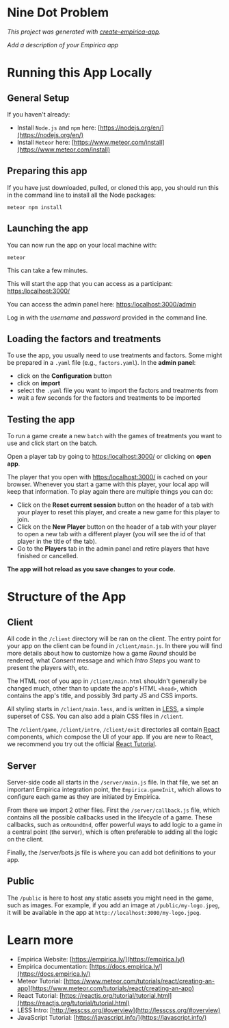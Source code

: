 # Nine Dot Problem

_This project was generated with [create-empirica-app](https://github.com/empiricaly/create-empirica-app)._

*Add a description of your Empirica app*

# Running this App Locally

## General  Setup
If you haven't already:

- Install `Node.js` and `npm` here: [https://nodejs.org/en/](https://nodejs.org/en/)
- Install `Meteor` here: [https://www.meteor.com/install](https://www.meteor.com/install)

## Preparing this app

If you have just downloaded, pulled, or cloned this app, you should run this in the command line to install all the Node packages:

```
meteor npm install
```

## Launching the app

You can now run the app on your local machine with:

```
meteor
```
This can take a few minutes.

This will start the app that you can access as a participant:
[https:/localhost:3000/](https:/localhost:3000/)

You can access the admin panel here:
[https:/localhost:3000/admin](https:/localhost:3000/admin)

Log in with the *username* and *password* provided in the command line.

## Loading the factors and treatments

To use the app, you usually need to use treatments and factors. Some might be prepared in a `.yaml` file (e.g., `factors.yaml`). In the **admin panel**:
- click on the **Configuration** button
- click on **import**
- select the `.yaml` file you want to import the factors and treatments from
- wait a few seconds for the factors and treatments to be imported

## Testing the app

To run a game create a new `batch` with the games of treatments you want to use and click start on the batch.

Open a player tab by going to [https:/localhost:3000/](https:/localhost:3000/) or clicking on **open app**.

The player that you open with [https:/localhost:3000/](https:/localhost:3000/) is cached on your browser. Whenever you start a game with this player, your local app will keep that information. To play again there are multiple things you can do:
- Click on the **Reset current session** button on the header of a tab with your player to reset this player, and create a new game for this player to join.
- Click on the **New Player** button on the header of a tab with your player to open a new tab with a different player (you will see the id of that player in the title of the tab).
- Go to the **Players** tab in the admin panel and retire players that have finished or cancelled.

**The app will hot reload as you save changes to your code.**

# Structure of the App

## Client

All code in the `/client` directory will be ran on the client. The entry point
for your app on the client can be found in `/client/main.js`. In there you will
find more details about how to customize how a game _Round_ should be rendered,
what _Consent_ message and which _Intro Steps_ you want to present the players
with, etc.

The HTML root of you app in `/client/main.html` shouldn't generally be changed
much, other than to update the app's HTML `<head>`, which contains the app's
title, and possibly 3rd party JS and CSS imports.

All styling starts in `/client/main.less`, and is written in
[LESS](http://lesscss.org/), a simple superset of CSS. You can also add a plain
CSS files in `/client`.

The `/client/game`, `/client/intro`, `/client/exit` directories all contain
[React](https://reactjs.org/) components, which compose the UI of your app.
If you are new to React, we recommend you try out the official
[React Tutorial](https://reactjs.org/tutorial/tutorial.html).

## Server

Server-side code all starts in the `/server/main.js` file. In that file, we set
an important Empirica integration point, the `Empirica.gameInit`, which allows
to configure each game as they are initiated by Empirica.

From there we import 2 other files. First the `/server/callback.js` file, which
contains all the possible callbacks used in the lifecycle of a game. These
callbacks, such as `onRoundEnd`, offer powerful ways to add logic to a game in a
central point (the server), which is often preferable to adding all the logic on
the client.

Finally, the /server/bots.js file is where you can add bot definitions to your app.

## Public

The `/public` is here to host any static assets you might need in the game, such
as images. For example, if you add an image at `/public/my-logo.jpeg`, it will
be available in the app at `http://localhost:3000/my-logo.jpeg`.

# Learn more

- Empirica Website: [https://empirica.ly/](https://empirica.ly/)
- Empirica documentation: [https://docs.empirica.ly/](https://docs.empirica.ly/)
- Meteor Tutorial: [https://www.meteor.com/tutorials/react/creating-an-app](https://www.meteor.com/tutorials/react/creating-an-app)
- React Tutorial: [https://reactjs.org/tutorial/tutorial.html](https://reactjs.org/tutorial/tutorial.html)
- LESS Intro: [http://lesscss.org/#overview](http://lesscss.org/#overview)
- JavaScript Tutorial: [https://javascript.info/](https://javascript.info/)
